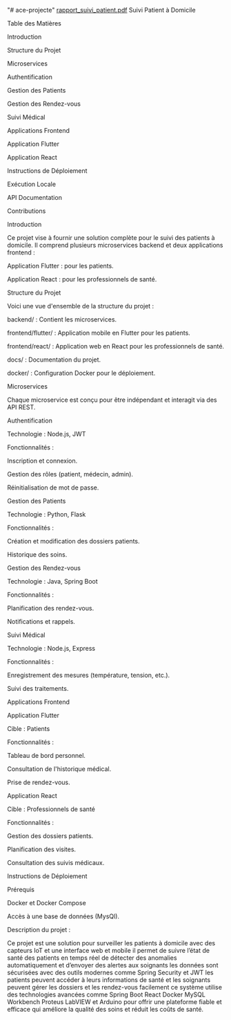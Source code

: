 "# ace-projecte" 
[rapport_suivi_patient.pdf](https://github.com/user-attachments/files/18247436/rapport_suivi_patient.pdf)
Suivi Patient à Domicile

Table des Matières

Introduction

Structure du Projet

Microservices

Authentification

Gestion des Patients

Gestion des Rendez-vous

Suivi Médical

Applications Frontend

Application Flutter

Application React

Instructions de Déploiement

Exécution Locale

API Documentation

Contributions

Introduction

Ce projet vise à fournir une solution complète pour le suivi des patients à domicile. Il comprend plusieurs microservices backend et deux applications frontend :

Application Flutter : pour les patients.

Application React : pour les professionnels de santé.

Structure du Projet

Voici une vue d'ensemble de la structure du projet :

backend/ : Contient les microservices.

frontend/flutter/ : Application mobile en Flutter pour les patients.

frontend/react/ : Application web en React pour les professionnels de santé.

docs/ : Documentation du projet.

docker/ : Configuration Docker pour le déploiement.

Microservices

Chaque microservice est conçu pour être indépendant et interagit via des API REST.

Authentification

Technologie : Node.js, JWT

Fonctionnalités :

Inscription et connexion.

Gestion des rôles (patient, médecin, admin).

Réinitialisation de mot de passe.

Gestion des Patients

Technologie : Python, Flask

Fonctionnalités :

Création et modification des dossiers patients.

Historique des soins.

Gestion des Rendez-vous

Technologie : Java, Spring Boot

Fonctionnalités :

Planification des rendez-vous.

Notifications et rappels.

Suivi Médical

Technologie : Node.js, Express

Fonctionnalités :

Enregistrement des mesures (température, tension, etc.).

Suivi des traitements.

Applications Frontend

Application Flutter

Cible : Patients

Fonctionnalités :

Tableau de bord personnel.

Consultation de l'historique médical.

Prise de rendez-vous.

Application React

Cible : Professionnels de santé

Fonctionnalités :

Gestion des dossiers patients.

Planification des visites.

Consultation des suivis médicaux.

Instructions de Déploiement

Prérequis

Docker et Docker Compose

Accès à une base de données (MysQl).


Description du projet : 

Ce projet est une solution pour surveiller les patients à domicile avec des capteurs IoT et une interface web et mobile il permet de suivre l’état de santé des patients en temps réel de détecter des anomalies automatiquement et d’envoyer des alertes aux soignants les données sont sécurisées avec des outils modernes comme Spring Security et JWT les patients peuvent accéder à leurs informations de santé et les soignants peuvent gérer les dossiers et les rendez-vous facilement ce système utilise des technologies avancées comme Spring Boot React Docker MySQL Workbench Proteus LabVIEW et Arduino pour offrir une plateforme fiable et efficace qui améliore la qualité des soins et réduit les coûts de santé.
